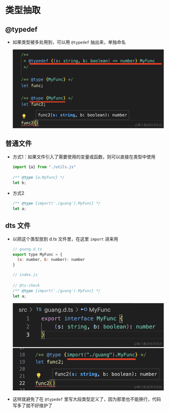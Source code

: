# 类型抽取

## @typedef

+ 如果类型被多处用到，可以用 `@typedef` 抽出来，单独命名

  ![typedef](images/typedef.png)

## 普通文件

+ 方式1：如果文件引入了需要使用的变量或函数，则可以直接在类型中使用

  ```js
  import {a} from "./utils.js"

  /** @type {a.MyFunc} */
  let b;
  ```

+ 方式2

  ```js
  /** @type {import('./guang').MyFunc} */
  let a;
  ```

## dts 文件

+ 以把这个类型放到 d.ts 文件里，在这里 `import` 进来用

  ```js
  // guang.d.ts
  export type MyFunc = {
    (a: number, b: number): number
  }
  ```

  ```js
  // index.js

  // @ts-check
  /** @type {import('./guang').MyFunc} */
  let a;
  ```

  ![抽取](./images/抽取.png)
  ![引入](./images/引入.png)

+ 这样就避免了在 `@typedef` 里写大段类型定义了，因为那里也不能换行，代码写多了就不好维护了
